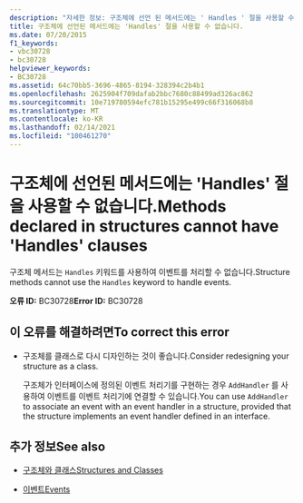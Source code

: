 ```yaml
---
description: "자세한 정보: 구조체에 선언 된 메서드에는 ' Handles ' 절을 사용할 수 없습니다."
title: 구조체에 선언된 메서드에는 'Handles' 절을 사용할 수 없습니다.
ms.date: 07/20/2015
f1_keywords:
- vbc30728
- bc30728
helpviewer_keywords:
- BC30728
ms.assetid: 64c70bb5-3696-4865-8194-328394c2b4b1
ms.openlocfilehash: 2625904f709dafab2bbc7680c88499ad326ac862
ms.sourcegitcommit: 10e719780594efc781b15295e499c66f316068b8
ms.translationtype: MT
ms.contentlocale: ko-KR
ms.lasthandoff: 02/14/2021
ms.locfileid: "100461270"
---
```

# <a name="methods-declared-in-structures-cannot-have-handles-clauses"></a><span data-ttu-id="24b04-103">구조체에 선언된 메서드에는 'Handles' 절을 사용할 수 없습니다.</span><span class="sxs-lookup"><span data-stu-id="24b04-103">Methods declared in structures cannot have 'Handles' clauses</span></span>

<span data-ttu-id="24b04-104">구조체 메서드는 `Handles` 키워드를 사용하여 이벤트를 처리할 수 없습니다.</span><span class="sxs-lookup"><span data-stu-id="24b04-104">Structure methods cannot use the `Handles` keyword to handle events.</span></span>  
  
 <span data-ttu-id="24b04-105">**오류 ID:** BC30728</span><span class="sxs-lookup"><span data-stu-id="24b04-105">**Error ID:** BC30728</span></span>  
  
## <a name="to-correct-this-error"></a><span data-ttu-id="24b04-106">이 오류를 해결하려면</span><span class="sxs-lookup"><span data-stu-id="24b04-106">To correct this error</span></span>  
  
- <span data-ttu-id="24b04-107">구조체를 클래스로 다시 디자인하는 것이 좋습니다.</span><span class="sxs-lookup"><span data-stu-id="24b04-107">Consider redesigning your structure as a class.</span></span>  
  
     <span data-ttu-id="24b04-108">구조체가 인터페이스에 정의된 이벤트 처리기를 구현하는 경우 `AddHandler` 를 사용하여 이벤트를 이벤트 처리기에 연결할 수 있습니다.</span><span class="sxs-lookup"><span data-stu-id="24b04-108">You can use `AddHandler` to associate an event with an event handler in a structure, provided that the structure implements an event handler defined in an interface.</span></span>  
  
## <a name="see-also"></a><span data-ttu-id="24b04-109">추가 정보</span><span class="sxs-lookup"><span data-stu-id="24b04-109">See also</span></span>

- [<span data-ttu-id="24b04-110">구조체와 클래스</span><span class="sxs-lookup"><span data-stu-id="24b04-110">Structures and Classes</span></span>](../programming-guide/language-features/data-types/structures-and-classes.md)

- [<span data-ttu-id="24b04-111">이벤트</span><span class="sxs-lookup"><span data-stu-id="24b04-111">Events</span></span>](../programming-guide/language-features/events/index.md)
